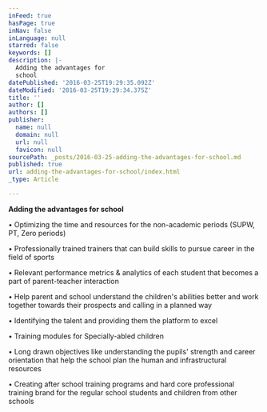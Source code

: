 ```yaml
---
inFeed: true
hasPage: true
inNav: false
inLanguage: null
starred: false
keywords: []
description: |-
  Adding the advantages for
  school
datePublished: '2016-03-25T19:29:35.092Z'
dateModified: '2016-03-25T19:29:34.375Z'
title: ''
author: []
authors: []
publisher:
  name: null
  domain: null
  url: null
  favicon: null
sourcePath: _posts/2016-03-25-adding-the-advantages-for-school.md
published: true
url: adding-the-advantages-for-school/index.html
_type: Article

---
```

**Adding the advantages for
school**

• Optimizing the time and
resources for the non-academic periods (SUPW, PT, Zero periods)

• Professionally trained trainers
that can build skills to pursue career in the field of sports

• Relevant performance metrics
& analytics of each student that becomes a part of parent-teacher
interaction

• Help parent and school
understand the children's abilities better and work together towards their
prospects and calling in a planned way

• Identifying the talent and
providing them the platform to excel

• Training modules for
Specially-abled children

• Long drawn objectives like
understanding the pupils' strength and career orientation that help the school
plan the human and infrastructural resources

• Creating after school training programs and hard
core professional training brand for the regular school students and children
from other schools